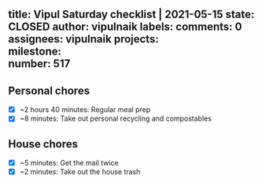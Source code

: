 title:	Vipul Saturday checklist | 2021-05-15
state:	CLOSED
author:	vipulnaik
labels:	
comments:	0
assignees:	vipulnaik
projects:	
milestone:	
number:	517
--
## Personal chores

- [x] ~2 hours 40 minutes: Regular meal prep
- [x] ~8 minutes: Take out personal recycling and compostables

## House chores

- [x] ~5 minutes: Get the mail twice
- [x] ~2 minutes: Take out the house trash 
